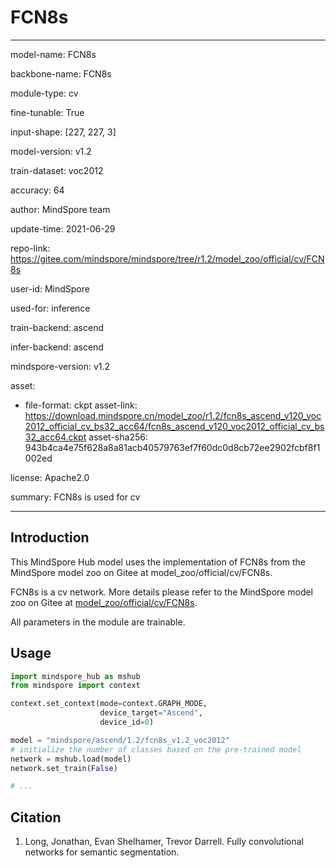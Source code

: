 # FCN8s

---

model-name: FCN8s

backbone-name: FCN8s

module-type: cv

fine-tunable: True

input-shape: [227, 227, 3]

model-version: v1.2

train-dataset: voc2012

accuracy: 64

author: MindSpore team

update-time: 2021-06-29

repo-link: <https://gitee.com/mindspore/mindspore/tree/r1.2/model_zoo/official/cv/FCN8s>

user-id: MindSpore

used-for: inference

train-backend: ascend

infer-backend: ascend

mindspore-version: v1.2

asset:

-
    file-format: ckpt
    asset-link: <https://download.mindspore.cn/model_zoo/r1.2/fcn8s_ascend_v120_voc2012_official_cv_bs32_acc64/fcn8s_ascend_v120_voc2012_official_cv_bs32_acc64.ckpt>
    asset-sha256: 943b4ca4e75f628a8a81acb40579763ef7f60dc0d8cb72ee2902fcbf8f1002ed

license: Apache2.0

summary: FCN8s is used for cv

---

## Introduction

This MindSpore Hub model uses the implementation of FCN8s from the MindSpore model zoo on Gitee at model_zoo/official/cv/FCN8s.

FCN8s is a cv network. More details please refer to the MindSpore model zoo on Gitee at [model_zoo/official/cv/FCN8s](https://gitee.com/mindspore/mindspore/blob/r1.2/model_zoo/official/cv/FCN8s/README.md).

All parameters in the module are trainable.

## Usage

```python
import mindspore_hub as mshub
from mindspore import context

context.set_context(mode=context.GRAPH_MODE,
                    device_target="Ascend",
                    device_id=0)

model = "mindspore/ascend/1.2/fcn8s_v1.2_voc2012"
# initialize the number of classes based on the pre-trained model
network = mshub.load(model)
network.set_train(False)

# ...
```

## Citation

1. Long, Jonathan, Evan Shelhamer, Trevor Darrell. Fully convolutional networks for semantic segmentation.
